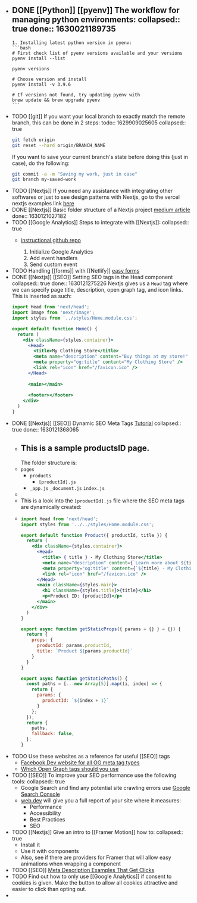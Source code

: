 - DONE [[Python]] [[pyenv]] The workflow for managing python environments:
  collapsed:: true
  done:: 1630021189735
	-
	  1. Installing latest python version in pyenv:
	  ```bash
	  # First check list of pyenv versions available and your versions
	  pyenv install --list
	  
	  pyenv versions
	  
	  # Choose version and install
	  pyenv install -v 3.9.6
	  
	  # If versions not found, try updating pyenv with 
	  brew update && brew upgrade pyenv
	  ```
- TODO [[git]] If you want your local branch to exactly match the remote branch, this can be done in 2 steps:
  todo:: 1629909025605
  collapsed:: true
  ```bash
  git fetch origin
  git reset --hard origin/BRANCH_NAME
  ```
  If you want to save your current branch's state before doing this (just in case), do the following:
  ```bash
  git commit -a -m "Saving my work, just in case"
  git branch my-saved-work
  ```
- TODO [[Nextjs]] If you need any assistance with integrating other softwares or just to see design patterns with Nextjs, go to the vercel nextjs examples link [here](https://github.com/vercel/next.js/tree/canary/examples)
- DONE [[Nextjs]] Basic folder structure of a Nextjs project [medium article](https://medium.com/@pablo.delvalle.cr/an-opinionated-basic-next-js-files-and-directories-structure-88fefa2aa759)
  done:: 1630121027182
- TODO [[Google Analytics]] Steps to integrate with [[Nextjs]]:
  collapsed:: true
	- [instructional github repo](https://github.com/vercel/next.js/tree/canary/examples/with-google-analytics)
	  
	  1. Initialize Google Analytics 
	  2. Add event handlers
	  3. Send custom event
- TODO Handling [[forms]] with [[Netlify]] [easy forms](https://www.netlify.com/products/forms)
- DONE [[Nextjs]] [[SEO]] Setting SEO tags in the Head component
  collapsed:: true
  done:: 1630121275226
  Nextjs gives us a `Head` tag where we can specify page title, description, open graph tag, and icon links. This is inserted as such:
  ```jsx
  import Head from 'next/head';
  import Image from 'next/image';
  import styles from '../styles/Home.module.css';
  
  export default function Home() {
    return (
      <div className={styles.container}>
        <Head>
          <title>My Clothing Store</title>
          <meta name="description" content="Buy things at my store!" />
          <meta property="og:title" content="My Clothing Store" />
          <link rel="icon" href="/favicon.ico" />
        </Head>
        
        <main></main>
        
        <footer></footer>
      </div>
    )
  }
  ```
- DONE [[Nextjs]] [[SEO]] Dynamic SEO Meta Tags [Tutorial](https://www.youtube.com/watch?v=8BrZeaw3sLQ&t=163s)
  collapsed:: true
  done:: 1630121368065
	- ## This is a sample productsID page. 
	  The folder structure is:
	- `pages`
		- `products`
			- `[productId].js`
		- `_app.js`
		  `_document.js`
		  `index.js`
	-
	- This is a look into the `[productId].js` file where the SEO meta tags are dynamically created:
	-
	  ```jsx
	  import Head from 'next/head';
	  import styles from '../../styles/Home.module.css';
	  
	  export default function Product({ productId, title }) {
	    return (
	      <div className={styles.container}>
	        <Head>
	          <title> { title } - My Clothing Store</title>
	          <meta name="description" content={`Learn more about ${title}`} />
	          <meta property="og:title" content={`${title} - My Clothing Store`} />
	          <link rel="icon" href="/favicon.ico" />
	        </Head>
	        <main className={styles.main}>
	          <h1 className={styles.title}>{title}</h1>
	          <p>Product ID: {productId}</p>
	        </main>
	      </div> 
	    )
	  }
	  
	  export async function getStaticProps({ params = {} } = {}) {
	    return {
	      props: {
	        productId: params.productId,
	        title: `Product ${params.productId}`
	      }
	    }
	  }
	  
	  export async function getStaticPaths() {
	    const paths = [...new Array(5)].map((i, index) => {
	      return {
	        params: {
	          productId: `${index + 1}`
	        }
	      };
	    });
	    return {
	      paths,
	      fallback: false,
	    };
	  }
	  ```
- TODO Use these websites as a reference for useful [[SEO]] tags
	- [Facebook Dev website for all OG meta tag types](https://developers.facebook.com/docs/sharing/webmasters)
	- [Which Open Graph tags should you use](https://ahrefs.com/blog/open-graph-meta-tags)
- TODO [[SEO]] To improve your SEO performance use the following tools:
  collapsed:: true
	- Google Search and find any potential site crawling errors use [Google Search Console](https://search.google.com/search-console/about)
	- [web.dev](https://www.web.dev/measure/) will give you a full report of your site where it measures:
		- Performance
		- Accessibility
		- Best Practices
		- SEO
- TODO [[Nextjs]] Give an intro to [[Framer Motion]] how to:
  collapsed:: true
	- Install it
	- Use it with components
	- Also, see if there are providers for Framer that will allow easy animations when wrapping a component
- TODO [[SEO]] [Meta Description Examples That Get Clicks](https://www.2dogsdesign.com/what-is-meta-description/)
- TODO Find out how to only use [[Google Analytics]] if consent to cookies is given. Make the button to allow all cookies attractive and easier to click than opting out.
-